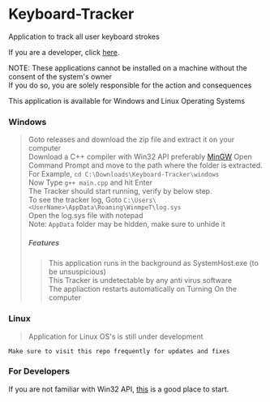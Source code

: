 # Keyboard-Tracker
Application to track all user keyboard strokes

If you are a developer, click [here](#For-Developers).

NOTE: These applications cannot be installed on a machine without the consent of the system's owner  
If you do so, you are solely responsible for the action and consequences  

This application is available for Windows and Linux Operating Systems  

### Windows  
> Goto releases and download the zip file and extract it on your computer  
> Download a C++ compiler with Win32 API preferably [MinGW](https://sourceforge.net/projects/mingw/files/MinGW/Base/w32api/)
> Open Command Prompt and move to the path where the folder is extracted. For Example, `cd C:\Downloads\Keyboard-Tracker\windows`  
> Now Type `g++ main.cpp` and hit Enter  
> The Tracker should start running, verify by below step.  
> To see the tracker log, Goto `C:\Users\<UserName>\AppData\Roaming\WinmpeT\log.sys`  
> Open the log.sys file with notepad  
> Note: `AppData` folder may be hidden, make sure to unhide it
> 
> ##### Features
> > This application runs in the background as SystemHost.exe (to be unsuspicious)  
> > This Tracker is undetectable by any anti virus software  
> > The appliaction restarts automatically on Turning On the computer  

### Linux
> Application for Linux OS's is still under development  

`Make sure to visit this repo frequently for updates and fixes`  

### For Developers
If you are not familiar with Win32 API, [this](https://docs.microsoft.com/en-us/windows/win32/learnwin32/learn-to-program-for-windows) is a good place to start.
